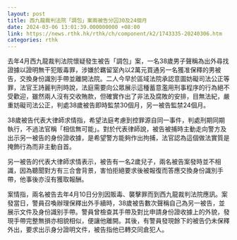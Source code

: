 ```yaml
---
layout: post
title: 西九龍裁判法院「調包」案兩被告分囚30及24個月
date: 2024-03-06 13:01:39.000000000 +08:00
link: https://news.rthk.hk/rthk/ch/component/k2/1743335-20240306.htm
categories: rthk
---
```


去年4月西九龍裁判法院懷疑發生被告「調包」案，一名38歲男子聲稱為出外尋找證據以證明無干犯販毒罪，涉嫌於羈留室內以2萬元買通另一名獲准保釋的男被告，交換身份識別手帶並離開法院。二人今早於區域法院承認意圖妨礙司法公正等罪，法官王詩麗判刑時說，法庭需要向公眾展示這種蓄意濫用刑事程序的行為絕不受歡迎，雖然兩人沒有交收賄款，但確實作出了非法及腐敗的安排，目無法紀，嚴重妨礙司法公正，判處38歲被告即時監禁30個月，另一被告監禁24個月。

38歲被告代表大律師求情指，希望法庭考慮到控罪源自同一事件，判處刑期同期執行，不過法官稱「相信無可能」。對於代表律師說，被告被捕時主動走向警方及出示另一被告的身份證收據，是希望警方能夠作出拘捕，法官認為這個做法實質是掩飾行為而非主動自首。

另一被告的代表大律師求情表示，被告有一名2歲兒子，兩名被告案發時並不相識，因為聽聞對方有三合會背景，害怕拒絕要求後被報復而答應交換身份識別手帶，他事後亦沒有獲取報酬。

案情指，兩名被告去年4月10日分別因販毒、襲擊罪而到西九龍裁判法院應訊。案發當日，警員召喚辦理保釋出外手續時，38歲被告數次聲稱自己為另一被告，並展示文件及身份識别手帶。警員曾檢查其手帶及對比申請身份證收據上的外貌，發現手帶完整無損亦相貌相似，便讓他離開。其後，有警員發現餘下的被告仍未保釋外出，要求出示身分證明文件，被告指他已轉交同倉犯人。
